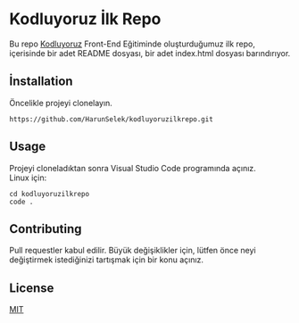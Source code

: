 # **Kodluyoruz İlk Repo**

Bu repo [Kodluyoruz](https://www.kodluyoruz.org) Front-End Eğitiminde oluşturduğumuz ilk repo, içerisinde bir adet README dosyası, bir adet index.html dosyası barındırıyor.
## **İnstallation**
Öncelikle projeyi clonelayın.

```
https://github.com/HarunSelek/kodluyoruzilkrepo.git
```
## Usage
Projeyi cloneladıktan sonra Visual Studio Code programında açınız.        
Linux için:
```
cd kodluyoruzilkrepo
code .
```
## Contributing
Pull requestler kabul edilir. Büyük değişiklikler için, lütfen önce neyi değiştirmek istediğinizi tartışmak için bir konu açınız.
## License
[MIT](https://choosealicense.com/licenses/mit/)